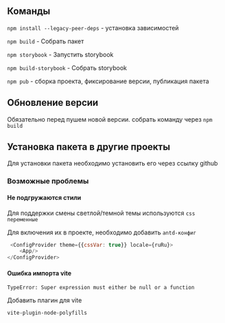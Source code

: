 ## Команды

`npm install --legacy-peer-deps` - установка зависимостей

`npm build` - Собрать пакет

`npm storybook` - Запустить storybook

`npm build-storybook` - Собрать storybook

`npm pub` - сборка проекта, фиксирование версии, публикация пакета

## Обновление версии

Обязательно перед пушем новой версии. собрать команду через `npm build`

## Установка пакета в другие проекты

Для установки пакета необходимо установить его через ссылку github

### Возможные проблемы

#### Не подгружаются стили

Для поддержки смены светлой/темной темы используются `css переменные`

Для включения их в проекте, необходимо добавить `antd-конфиг`

```js
 <ConfigProvider theme={{cssVar: true}} locale={ruRu}>
    <App/>
</ConfigProvider>
```

#### Ошибка импорта vite

```
TypeError: Super expression must either be null or a function
```

Добавить плагин для vite

```
vite-plugin-node-polyfills
```

